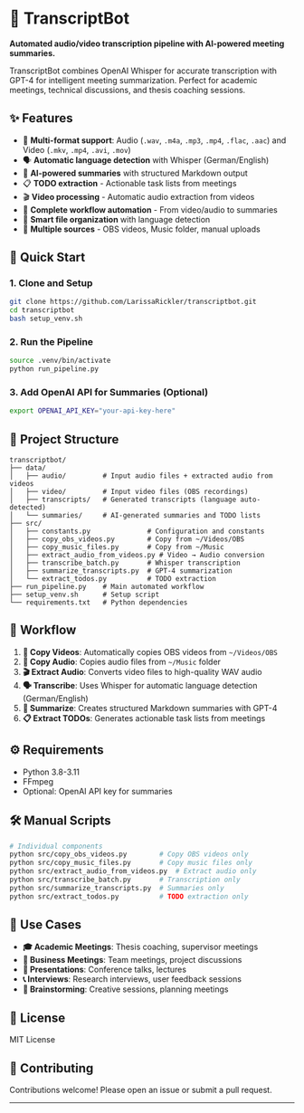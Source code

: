 # 🤖 TranscriptBot

**Automated audio/video transcription pipeline with AI-powered meeting summaries.**

TranscriptBot combines OpenAI Whisper for accurate transcription with GPT-4 for intelligent meeting summarization. Perfect for academic meetings, technical discussions, and thesis coaching sessions.

## ✨ Features

- 🎵 **Multi-format support**: Audio (`.wav`, `.m4a`, `.mp3`, `.mp4`, `.flac`, `.aac`) and Video (`.mkv`, `.mp4`, `.avi`, `.mov`)
- 🗣️ **Automatic language detection** with Whisper (German/English)
- 🤖 **AI-powered summaries** with structured Markdown output
- 📋 **TODO extraction** - Actionable task lists from meetings
- 🎬 **Video processing** - Automatic audio extraction from videos
- 🔄 **Complete workflow automation** - From video/audio to summaries
- 📁 **Smart file organization** with language detection
- 🎯 **Multiple sources** - OBS videos, Music folder, manual uploads

## 🚀 Quick Start

### 1. Clone and Setup

```bash
git clone https://github.com/LarissaRickler/transcriptbot.git
cd transcriptbot
bash setup_venv.sh
```

### 2. Run the Pipeline

```bash
source .venv/bin/activate
python run_pipeline.py
```

### 3. Add OpenAI API for Summaries (Optional)

```bash
export OPENAI_API_KEY="your-api-key-here"
```

## 📂 Project Structure

```
transcriptbot/
├── data/
│   ├── audio/         # Input audio files + extracted audio from videos
│   ├── video/         # Input video files (OBS recordings)
│   ├── transcripts/   # Generated transcripts (language auto-detected)
│   └── summaries/     # AI-generated summaries and TODO lists
├── src/
│   ├── constants.py              # Configuration and constants
│   ├── copy_obs_videos.py        # Copy from ~/Videos/OBS
│   ├── copy_music_files.py       # Copy from ~/Music
│   ├── extract_audio_from_videos.py # Video → Audio conversion
│   ├── transcribe_batch.py       # Whisper transcription
│   ├── summarize_transcripts.py  # GPT-4 summarization
│   └── extract_todos.py          # TODO extraction
├── run_pipeline.py    # Main automated workflow
├── setup_venv.sh      # Setup script
└── requirements.txt   # Python dependencies
```

## 🎯 Workflow

1. **📂 Copy Videos**: Automatically copies OBS videos from `~/Videos/OBS`
2. **🎵 Copy Audio**: Copies audio files from `~/Music` folder  
3. **🎬 Extract Audio**: Converts video files to high-quality WAV audio
4. **🗣️ Transcribe**: Uses Whisper for automatic language detection (German/English)
5. **🤖 Summarize**: Creates structured Markdown summaries with GPT-4
6. **📋 Extract TODOs**: Generates actionable task lists from meetings

## ⚙️ Requirements

- Python 3.8-3.11
- FFmpeg
- Optional: OpenAI API key for summaries

## 🛠️ Manual Scripts

```bash
# Individual components
python src/copy_obs_videos.py        # Copy OBS videos only
python src/copy_music_files.py       # Copy music files only
python src/extract_audio_from_videos.py  # Extract audio only
python src/transcribe_batch.py       # Transcription only
python src/summarize_transcripts.py  # Summaries only  
python src/extract_todos.py          # TODO extraction only
```

## 🎯 Use Cases

- **🎓 Academic Meetings**: Thesis coaching, supervisor meetings
- **💼 Business Meetings**: Team meetings, project discussions  
- **🎤 Presentations**: Conference talks, lectures
- **📞 Interviews**: Research interviews, user feedback sessions
- **🧠 Brainstorming**: Creative sessions, planning meetings

## 📄 License

MIT License

## 🤝 Contributing

Contributions welcome! Please open an issue or submit a pull request.

---

